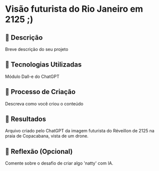 # Visão futurista do Rio Janeiro em 2125  ;)

## 📒 Descrição
Breve descrição do seu projeto

## 🤖 Tecnologias Utilizadas
Módulo Dall-e do ChatGPT

## 🧐 Processo de Criação
Descreva como você criou o conteúdo

## 🚀 Resultados
Arquivo criado pelo ChatGPT da imagem futurista do Réveillon de 2125 na praia de Copacabana, vista de um drone.


## 💭 Reflexão (Opcional)
Comente sobre o desafio de criar algo 'natty' com IA.
